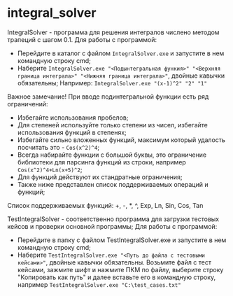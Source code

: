 # integral_solver
IntegralSolver - программа для решения интегралов числено методом трапеций с шагом 0.1.
Для работы с программой:
- Перейдите в каталог с файлом `IntegralSolver.exe` и запустите в нем командную строку cmd;
- Наберите `IntegralSolver.exe "<Подынтегральная функия>" "<Верхняя граница интеграла>" "<Нижняя граница интеграла>"`, двойные кавычки обязательны;
Например: `IntegralSolver.exe "(x-1)^2" "2" "1"`

Важное замечание! При вводе подинтегральной функции есть ряд ограничений:
- Избегайте использования пробелов;
- Для степеней используйте только степени из чисел, избегайте использования функций в степенях;
- Избегайте сильно вложенных функций, максимум который удалость посчитать это - `Cos(x^2)^4`;
- Всегда набирайте функции с большой буквы, это ограничение библиотеки для парсинга функций из строки, например `Cos(x^2)^4+Ln(x+5)^2`;
- Для функций действуют их стандратные ограничения;
- Также ниже представлен список поддерживаемых операций и функций;

Список поддерживаемых функций: +, -, *, ^, Exp, Ln, Sin, Cos, Tan


TestIntegralSolver - соответственно программа для загрузки тестовых кейсов и проверки основной программы;
Для работы с программой:
- Перейдите в папку с файлом TestIntegralSolver.exe и запустите в нем командную строку cmd;
- Наберите `TestIntegralSolver.exe "<Путь до файла с тестовыми кейсами>"`, двойные кавычки обязательны.
Возьмите файл с тест кейсами, зажмите шифт и нажмите ПКМ по файлу, выберите строку "Копировать как путь" и далее вставьте его в командную строку, например `TestIntegralSolver.exe "C:\test_cases.txt"`
